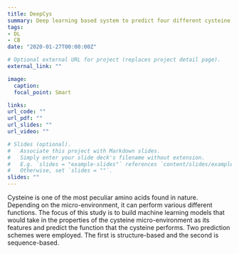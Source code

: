```yaml
---
title: DeepCys
summary: Deep learning based system to predict four different cysteine post-translational modifications
tags:
- DL
- CB
date: "2020-01-27T00:00:00Z"

# Optional external URL for project (replaces project detail page).
external_link: ""

image:
  caption: 
  focal_point: Smart

links:
url_code: ""
url_pdf: ""
url_slides: ""
url_video: ""

# Slides (optional).
#   Associate this project with Markdown slides.
#   Simply enter your slide deck's filename without extension.
#   E.g. `slides = "example-slides"` references `content/slides/example-slides.md`.
#   Otherwise, set `slides = ""`.
slides: ""
---
```


Cysteine is one of the most peculiar amino acids found in nature. Depending on the micro-environment, it can perform various different functions. The focus of this study is to build machine learning models that would take in the properties of the cysteine micro-environment as its features and predict the function that the cysteine performs. Two prediction schemes were employed. The first is structure-based and the second is sequence-based.
